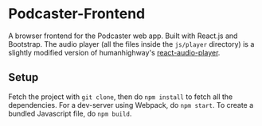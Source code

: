 # Podcaster-Frontend

A browser frontend for the Podcaster web app. Built with React.js and Bootstrap. The audio player (all the files inside
 the `js/player` directory) is a slightly modified 
version of humanhighway's [react-audio-player](https://github.com/humanhighway/react-audio-player). 

## Setup
Fetch the project with `git clone`, then do `npm install` to fetch all the dependencies. For a dev-server using Webpack, 
do `npm start`. To create a bundled Javascript file, do `npm build`. 